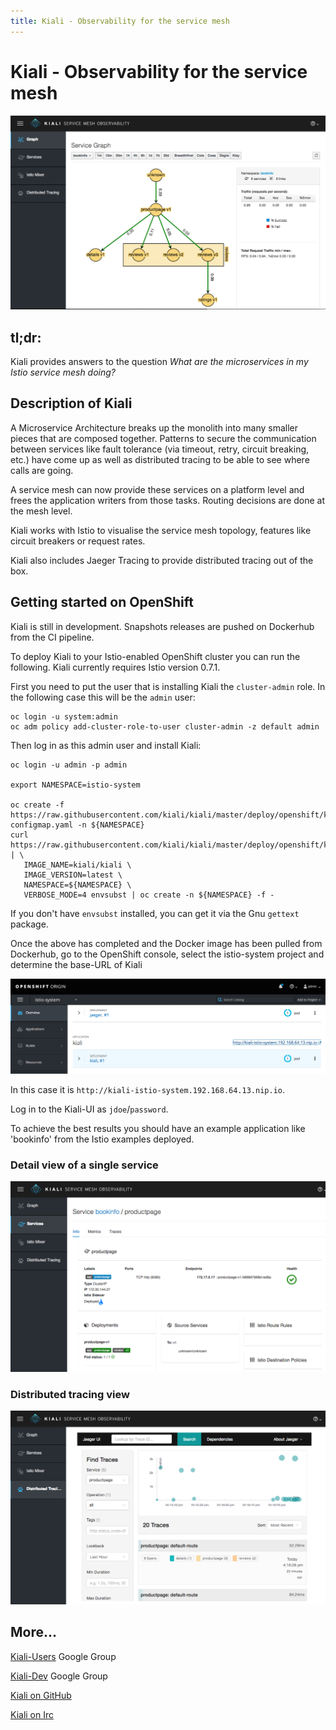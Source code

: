 ```yaml
---
title: Kiali - Observability for the service mesh
---
```


# Kiali - Observability for the service mesh

![Kiali screenshot](/assets/img/kiali-graph.png)

## tl;dr:

Kiali provides answers to the question _What are the microservices in my Istio service mesh doing?_

## Description of Kiali

A Microservice Architecture breaks up the monolith into many smaller pieces
that are composed together. Patterns to secure the communication between
services like fault tolerance (via timeout, retry, circuit breaking, etc.)
have come up as well as distributed tracing to be able to see where calls
are going.

A service mesh can now provide these services on a platform level and
frees the application writers from those tasks. Routing decisions are
done at the mesh level.

Kiali works with Istio to visualise the service mesh topology, features
like circuit breakers or request rates. 

Kiali also includes Jaeger Tracing
to provide distributed tracing out of the box.

## Getting started on OpenShift

Kiali is still in development. Snapshots releases are pushed on Dockerhub from the CI pipeline.

To deploy Kiali to your Istio-enabled OpenShift cluster you can run the following. Kiali currently requires Istio version 0.7.1.

First you need to put the user that is installing Kiali the `cluster-admin` role. In the following case this will be the `admin` user:

````
oc login -u system:admin
oc adm policy add-cluster-role-to-user cluster-admin -z default admin

````

Then log in as this admin user and install Kiali:

```
oc login -u admin -p admin

export NAMESPACE=istio-system
 
oc create -f https://raw.githubusercontent.com/kiali/kiali/master/deploy/openshift/kiali-configmap.yaml -n ${NAMESPACE}
curl https://raw.githubusercontent.com/kiali/kiali/master/deploy/openshift/kiali.yaml | \
   IMAGE_NAME=kiali/kiali \
   IMAGE_VERSION=latest \
   NAMESPACE=${NAMESPACE} \
   VERBOSE_MODE=4 envsubst | oc create -n ${NAMESPACE} -f -

```

If you don't have `envsubst` installed, you can get it via the Gnu `gettext` package.

Once the above has completed and the Docker image has been pulled from Dockerhub, go to the OpenShift console, select the istio-system project and determine the base-URL of Kiali

![OpenShift console](/assets/img/os-console.png)

In this case it is `http://kiali-istio-system.192.168.64.13.nip.io`.

Log in to the Kiali-UI as `jdoe`/`password`. 

To achieve the best results you should have an example application like 'bookinfo' from the Istio examples deployed.

### Detail view of a single service

![Service view](/assets/img/kiali-service.png)


### Distributed tracing view

![Jaeger view](/assets/img/kiali-jaeger.png)

## More...

[Kiali-Users](https://groups.google.com/forum/#!forum/kiali-users) Google Group

[Kiali-Dev](https://groups.google.com/forum/#!forum/kiali-dev">) Google Group

[Kiali on GitHub](https://github.com/kiali">)

[Kiali on Irc](irc://irc.freenode.net/#kiali)

